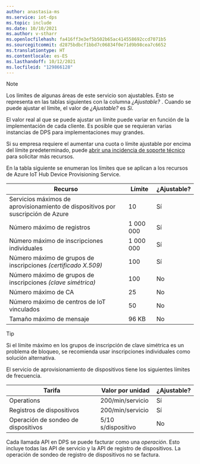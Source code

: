 ```yaml
---
author: anastasia-ms
ms.service: iot-dps
ms.topic: include
ms.date: 10/10/2021
ms.author: v-stharr
ms.openlocfilehash: fa416ff3e3ef5b502b65ac414558692ccd7071b5
ms.sourcegitcommit: d2875bdbcf1bbd7c06834f0e71d9b98cea7c6652
ms.translationtype: HT
ms.contentlocale: es-ES
ms.lasthandoff: 10/12/2021
ms.locfileid: "129866128"
---
```

> [!NOTE]
> Los límites de algunas áreas de este servicio son ajustables. Esto se representa en las tablas siguientes con la columna *¿Ajustable?* . Cuando se puede ajustar el límite, el valor de *¿Ajustable?* es *Sí*.
>
>El valor real al que se puede ajustar un límite puede variar en función de la implementación de cada cliente. Es posible que se requieran varias instancias de DPS para implementaciones muy grandes.
>
> Si su empresa requiere el aumentar una cuota o límite ajustable por encima del límite predeterminado, puede [abrir una incidencia de soporte técnico](https://ms.portal.azure.com/#blade/Microsoft_Azure_Support/HelpAndSupportBlade/newsupportrequest) para solicitar más recursos.

En la tabla siguiente se enumeran los límites que se aplican a los recursos de Azure IoT Hub Device Provisioning Service.

| Recurso | Límite | ¿Ajustable? |
| --- | --- | --- |
| Servicios máximos de aprovisionamiento de dispositivos por suscripción de Azure | 10 | Sí |
| Número máximo de registros | 1 000 000 | Sí |
| Número máximo de inscripciones individuales | 1 000 000 | Sí |
| Número máximo de grupos de inscripciones *(certificado X.509)* | 100 | Sí |
| Número máximo de grupos de inscripciones *(clave simétrica)* | 100 | No |
| Número máximo de CA | 25 | No |
| Número máximo de centros de IoT vinculados | 50 | No |
| Tamaño máximo de mensaje | 96 KB| No |

> [!TIP]
> Si el límite máximo en los grupos de inscripción de clave simétrica es un problema de bloqueo, se recomienda usar inscripciones individuales como solución alternativa.

El servicio de aprovisionamiento de dispositivos tiene los siguientes límites de frecuencia.

| Tarifa | Valor por unidad | ¿Ajustable? |
| --- | --- | --- |
| Operations | 200/min/servicio | Sí |
| Registros de dispositivos | 200/min/servicio | Sí |
| Operación de sondeo de dispositivos | 5/10 s/dispositivo | No |

Cada llamada API en DPS se puede facturar como una *operación*. Esto incluye todas las API de servicio y la API de registro de dispositivos. La operación de sondeo de registro de dispositivos no se factura.